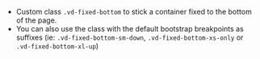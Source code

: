 - Custom class `.vd-fixed-bottom` to stick a container fixed to the bottom of the page.
- You can also use the class with the default bootstrap breakpoints as suffixes (ie: `.vd-fixed-bottom-sm-down`, `.vd-fixed-bottom-xs-only` or `.vd-fixed-bottom-xl-up`)
